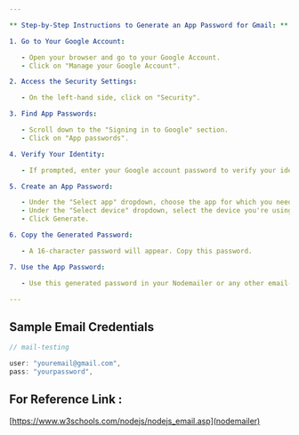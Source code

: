 ```yaml
---

** Step-by-Step Instructions to Generate an App Password for Gmail: **

1. Go to Your Google Account:

   - Open your browser and go to your Google Account.
   - Click on "Manage your Google Account".

2. Access the Security Settings:

   - On the left-hand side, click on "Security".

3. Find App Passwords:

   - Scroll down to the "Signing in to Google" section.
   - Click on "App passwords".

4. Verify Your Identity:

   - If prompted, enter your Google account password to verify your identity.

5. Create an App Password:

   - Under the "Select app" dropdown, choose the app for which you need the password (e.g., Mail).
   - Under the "Select device" dropdown, select the device you're using or select Other (Custom name) to enter a custom device name (e.g., "Node.js App").
   - Click Generate.

6. Copy the Generated Password:

   - A 16-character password will appear. Copy this password.

7. Use the App Password:

   - Use this generated password in your Nodemailer or any other email-related applications instead of your regular Gmail password.

---
```


## Sample Email Credentials

```js
// mail-testing

user: "youremail@gmail.com",
pass: "yourpassword",
```

## For Reference Link :

[https://www.w3schools.com/nodejs/nodejs_email.asp](nodemailer)
